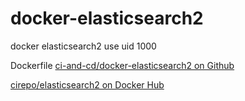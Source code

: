 # docker-elasticsearch2

docker elasticsearch2 use uid 1000

Dockerfile [ci-and-cd/docker-elasticsearch2 on Github](https://github.com/ci-and-cd/docker-elasticsearch2)

[cirepo/elasticsearch2 on Docker Hub](https://hub.docker.com/r/cirepo/elasticsearch2/)
